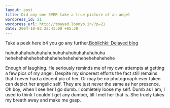 ```yaml
--- 
layout: post
title: Did any one EVER take a true picture of an angel
wordpress_id: 21
wordpress_url: http://tmayad.loonyb.in/?p=21
date: 2004-10-02 22:41:00 +05:30
---
```

Take a peek here b4 you go any further.<a href="http://bardicbalderdash.blogspot.com/2004/10/delayed-blog.html">Boblichki: Delayed blog</a><br />

huhuhuhuhuhuhuhuhuhuhuhuhuhuhuhuhuhuhu<br />
hehehehehehehehehehehehehehehehehehehehehe<br />

<p>Enough of laughing. He seriously reminds me of my own attempts at getting a few pics of my angel. Despite my sincerest efforts the fact still remains that I never had a decent pic of her. Or may be no photogroaph ever taken can depict her angelic self. They are just never the same as her presence.
Oh boy, when I see her I go dumb. I comletely loose my self. Dumb as I am, I used to think I couldn't get any dumber, till I met her that is. She truely takes my breath away and make me gasp.</p>
